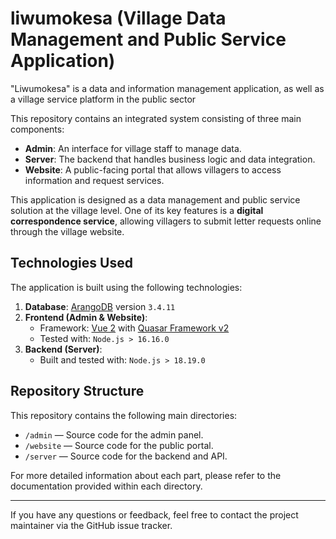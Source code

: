 # liwumokesa (Village Data Management and Public Service Application)

"Liwumokesa" is a data and information management application, as well as a village service platform in the public sector

This repository contains an integrated system consisting of three main components:

- **Admin**: An interface for village staff to manage data.
- **Server**: The backend that handles business logic and data integration.
- **Website**: A public-facing portal that allows villagers to access information and request services.

This application is designed as a data management and public service solution at the village level. One of its key features is a **digital correspondence service**, allowing villagers to submit letter requests online through the village website.

## Technologies Used

The application is built using the following technologies:

1. **Database**: [ArangoDB](https://www.arangodb.com/) version `3.4.11`
2. **Frontend (Admin & Website)**:
   - Framework: [Vue 2](https://vuejs.org/v2/) with [Quasar Framework v2](https://quasar.dev/)
   - Tested with: `Node.js > 16.16.0`
3. **Backend (Server)**:
   - Built and tested with: `Node.js > 18.19.0`

## Repository Structure

This repository contains the following main directories:

- `/admin` — Source code for the admin panel.
- `/website` — Source code for the public portal.
- `/server` — Source code for the backend and API.

For more detailed information about each part, please refer to the documentation provided within each directory.

---

If you have any questions or feedback, feel free to contact the project maintainer via the GitHub issue tracker.
